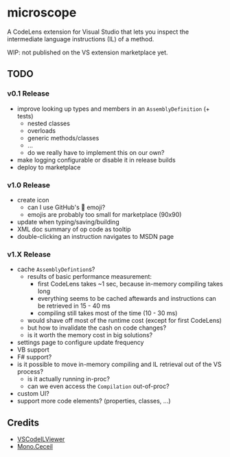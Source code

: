 # microscope

A CodeLens extension for Visual Studio that lets you inspect the intermediate language instructions (IL) of a method.

WIP: not published on the VS extension marketplace yet.

## TODO

### v0.1 Release

* improve looking up types and members in an `AssemblyDefinition` (+ tests)
    * nested classes
    * overloads
    * generic methods/classes
    * ...
    * do we really have to implement this on our own?
* make logging configurable or disable it in release builds
* deploy to marketplace

### v1.0 Release

* create icon
    * can I use GitHub's :microscope: emoji?
    * emojis are probably too small for marketplace (90x90)
* update when typing/saving/building
* XML doc summary of op code as tooltip
* double-clicking an instruction navigates to MSDN page

### v1.X Release

* cache `AssemblyDefintion`s?
    * results of basic performance measurement:
        * first CodeLens takes ~1 sec, because in-memory compiling takes long
        * everything seems to be cached aftewards and instructions can be retrieved in 15 - 40 ms
        * compiling still takes most of the time (10 - 30 ms)
    * would shave off most of the runtime cost (except for first CodeLens)
    * but how to invalidate the cash on code changes?
    * is it worth the memory cost in big solutions?
* settings page to configure update frequency
* VB support
* F# support?
* is it possible to move in-memory compiling and IL retrieval out of the VS process?
    * is it actually running in-proc?
    * can we even access the `Compilation` out-of-proc?
* custom UI?
* support more code elements? (properties, classes, ...)

## Credits

* [VSCodeILViewer](https://github.com/JosephWoodward/VSCodeILViewer)
* [Mono.Ceceil](https://github.com/jbevain/cecil)
